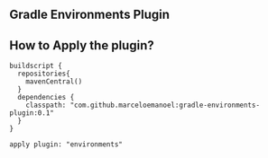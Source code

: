 Gradle Environments Plugin
--------------------------



How to Apply the plugin?
------------------------

    buildscript {
      repositories{
        mavenCentral()
      }
      dependencies {
        classpath: "com.github.marceloemanoel:gradle-environments-plugin:0.1"
      }
    }
    
    apply plugin: "environments"
